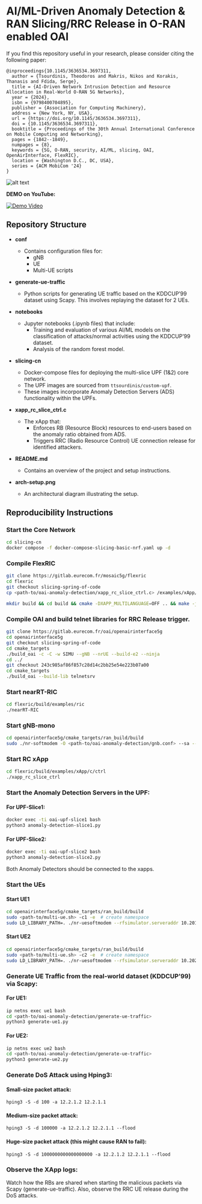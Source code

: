 # AI/ML-Driven Anomaly Detection & RAN Slicing/RRC Release in O-RAN enabled OAI

If you find this repository useful in your research, please consider citing the following paper:

```
@inproceedings{10.1145/3636534.3697311,
  author = {Tsourdinis, Theodoros and Makris, Nikos and Korakis, Thanasis and Fdida, Serge},
  title = {AI-Driven Network Intrusion Detection and Resource Allocation in Real-World O-RAN 5G Networks},
  year = {2024},
  isbn = {9798400704895},
  publisher = {Association for Computing Machinery},
  address = {New York, NY, USA},
  url = {https://doi.org/10.1145/3636534.3697311},
  doi = {10.1145/3636534.3697311},
  booktitle = {Proceedings of the 30th Annual International Conference on Mobile Computing and Networking},
  pages = {1842--1849},
  numpages = {8},
  keywords = {5G, O-RAN, security, AI/ML, slicing, OAI, OpenAirInterface, FlexRIC},
  location = {Washington D.C., DC, USA},
  series = {ACM MobiCom '24}
}
```


![alt text](https://github.com/teo-tsou/oai-anomaly-detection/blob/main/arch-setup.png)

**DEMO on YouTube:**


[![Demo Video](https://img.youtube.com/vi/4hx1mAvhXMY/0.jpg)](https://youtu.be/4hx1mAvhXMY)


## Repository Structure

- **conf**
  - Contains configuration files for:
    - gNB
    - UE
    - Multi-UE scripts

- **generate-ue-traffic**
  - Python scripts for generating UE traffic based on the KDDCUP’99 dataset using Scapy. This involves replaying the dataset for 2 UEs.

- **notebooks**
  - Jupyter notebooks (.ipynb files) that include:
    - Training and evaluation of various AI/ML models on the classification of attacks/normal activities using the KDDCUP’99 dataset.
    - Analysis of the random forest model.

- **slicing-cn**
  - Docker-compose files for deploying the multi-slice UPF (1&2) core network.
  - The UPF images are sourced from `ttsourdinis/custom-upf`.
  - These images incorporate Anomaly Detection Servers (ADS) functionality within the UPFs.

- **xapp_rc_slice_ctrl.c**
  - The xApp that:
    - Enforces RB (Resource Block) resources to end-users based on the anomaly ratio obtained from ADS.
    - Triggers RRC (Radio Resource Control) UE connection release for identified attackers.

- **README.md**
  - Contains an overview of the project and setup instructions.

- **arch-setup.png**
  - An architectural diagram illustrating the setup.

## Reproducibility Instructions
 
### Start the Core Network
  ```bash
  cd slicing-cn
  docker compose -f docker-compose-slicing-basic-nrf.yaml up -d
  ```

### Compile FlexRIC
  ```bash
  git clone https://gitlab.eurecom.fr/mosaic5g/flexric
  cd flexric
  git checkout slicing-spring-of-code
  cp <path-to/oai-anomaly-detection/xapp_rc_slice_ctrl.c> /examples/xApp/c/ctrl/
  ```
  ```bash
  mkdir build && cd build && cmake -DXAPP_MULTILANGUAGE=OFF .. && make -j8 && sudo make install
  ```

### Compile OAI and build telnet libraries for RRC Release trigger.
  ```bash
  git clone https://gitlab.eurecom.fr/oai/openairinterface5g
  cd openairinterface5g
  git checkout slicing-spring-of-code
  cd cmake_targets
  ./build_oai -c -C -w SIMU --gNB --nrUE --build-e2 --ninja
  cd ../
  git checkout 243c985af86f857c28d14c2bb25e54e223b07a00
  cd cmake_targets
  ./build_oai --build-lib telnetsrv
  ```

### Start nearRT-RIC
  ```bash
  cd flexric/build/examples/ric
  ./nearRT-RIC 
  ```

### Start gNB-mono
  ```bash
  cd openairinterface5g/cmake_targets/ran_build/build
  sudo ./nr-softmodem -O <path-to/oai-anomaly-detection/gnb.conf> --sa --rfsim -E --gNBs.[0].min_rxtxtime 6  --telnetsrv --telnetsrv.shrmod rrc
  ```

  ### Start RC xApp
  ```bash
  cd flexric/build/examples/xApp/c/ctrl
  ./xapp_rc_slice_ctrl
  ```

  ### Start the Anomaly Detection Servers in the UPF:
 
  #### For UPF-Slice1:
  ```bash
  docker exec -ti oai-upf-slice1 bash
  python3 anomaly-detection-slice1.py
  ```

  #### For UPF-Slice2:
  ```bash
  docker exec -ti oai-upf-slice2 bash
  python3 anomaly-detection-slice2.py
  ```

Both Anomaly Detectors should be connected to the xapps.

### Start the UEs

#### Start UE1
  ```bash
  cd openairinterface5g/cmake_targets/ran_build/build
  sudo <path-to/multi-ue.sh> -c1 -e  # create namespace
  sudo LD_LIBRARY_PATH=. ./nr-uesoftmodem --rfsimulator.serveraddr 10.201.1.100 -r 106 --numerology 1 --band 78 -C 3619200000 --rfsim --sa -O <path-to/oai-anomaly-detection/conf/ue_1.conf> -E
  ```

#### Start UE2
  ```bash
  cd openairinterface5g/cmake_targets/ran_build/build
  sudo <path-to/multi-ue.sh> -c2 -e  # create namespace
  sudo LD_LIBRARY_PATH=. ./nr-uesoftmodem --rfsimulator.serveraddr 10.202.1.100 -r 106 --numerology 1 --band 78 -C 3619200000 --rfsim --sa -O <path-to/oai-anomaly-detection/ue_2.conf> -E
  ```

### Generate UE Traffic from the real-world dataset (KDDCUP’99) via Scapy:

#### For UE1:    
 ```bash
ip netns exec ue1 bash
cd <path-to/oai-anomaly-detection/generate-ue-traffic>
python3 generate-ue1.py
```

#### For UE2:    
 ```bash
ip netns exec ue2 bash
cd <path-to/oai-anomaly-detection/generate-ue-traffic>
python3 generate-ue2.py
```

### Generate DoS Attack using Hping3:
  
#### Small-size packet attack:

`hping3 -S -d 100 -a 12.2.1.2 12.2.1.1`

#### Medium-size packet attack:

`hping3 -S -d 100000 -a 12.2.1.2 12.2.1.1 --flood`

#### Huge-size packet attack (this might cause RAN to fail):

`hping3 -S -d 1000000000000000000 -a 12.2.1.2 12.2.1.1 --flood`


### Observe the XApp logs:

Watch how the RBs are shared when starting the malicious packets via Scapy (generate-ue-traffic). Also, observe the RRC UE release during the DoS attacks.

